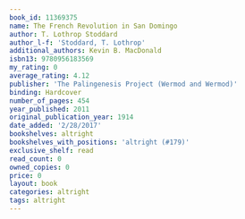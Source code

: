 ```yaml
---
book_id: 11369375
name: The French Revolution in San Domingo
author: T. Lothrop Stoddard
author_l-f: 'Stoddard, T. Lothrop'
additional_authors: Kevin B. MacDonald
isbn13: 9780956183569
my_rating: 0
average_rating: 4.12
publisher: 'The Palingenesis Project (Wermod and Wermod)'
binding: Hardcover
number_of_pages: 454
year_published: 2011
original_publication_year: 1914
date_added: '2/28/2017'
bookshelves: altright
bookshelves_with_positions: 'altright (#179)'
exclusive_shelf: read
read_count: 0
owned_copies: 0
price: 0
layout: book
categories: altright
tags: altright
---
```

